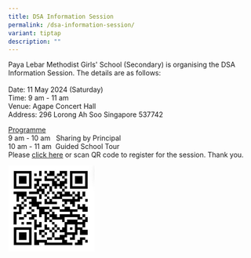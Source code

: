 ```yaml
---
title: DSA Information Session
permalink: /dsa-information-session/
variant: tiptap
description: ""
---
```

<p>Paya Lebar Methodist Girls' School (Secondary) is organising the DSA Information
Session. The details are as follows:
<br>
<br>Date: 11 May 2024 (Saturday)
<br>Time: 9 am - 11 am
<br>Venue: Agape Concert Hall
<br>Address: 296 Lorong Ah Soo Singapore 537742</p>
<p><u>Programme</u> 
<br>9 am - 10 am&nbsp; &nbsp;Sharing by Principal
<br>10 am - 11 am&nbsp; Guided School Tour
<br>Please <a href="https://form.gov.sg/6625d5d38f4364af26300f6a" rel="noopener noreferrer nofollow" target="_blank">click here</a> or
scan QR code to register for the session. Thank you.</p>
<p></p>
<div class="isomer-image-wrapper">
<img style="width: 35%;" height="auto" width="100%" alt="" src="/images/dsa_info_session_qr.jpg">
</div>
<p></p>